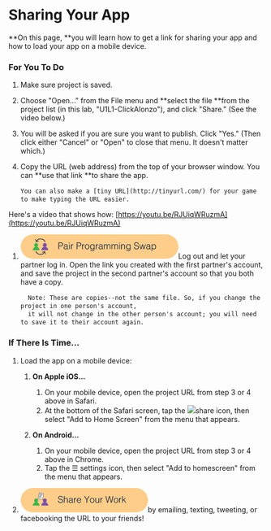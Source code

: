 # Sharing Your App

**On this page, **you will learn how to get a link for sharing your app and how to load your app on a mobile device.

### For You To Do

1. Make sure project is saved.
2. Choose "Open..." from the File menu and **select the file **from the project list \(in this lab, "U1L1-ClickAlonzo"\), and click "Share." \(See the video below.\)

3. You will be asked if you are sure you want to publish. Click "Yes." \(Then click either "Cancel" or "Open" to close that menu. It doesn't matter which.\)

4. Copy the URL \(web address\) from the top of your browser window. You can **use that link **to share the app.

   ```
   You can also make a [tiny URL](http://tinyurl.com/) for your game to make typing the URL easier.
   ```

Here's a video that shows how: [https://youtu.be/RJUiqWRuzmA](https://youtu.be/RJUiqWRuzmA)

1. ![](/assets/pair_programming.png)Log out and let your partner log in. Open the link you created with the first partner's account, and save the project in the second partner's account so that you both have a copy.

   ```
     Note: These are copies--not the same file. So, if you change the project in one person's account, 
     it will not change in the other person's account; you will need to save it to their account again.
   ```

### If There Is Time...

1. Load  the app on a mobile device:
   1. **On Apple iOS...**

      1. On your mobile device, open the project URL from step 3 or 4 above in Safari.
      2. At the bottom of the Safari screen, tap the ![](https://i.stack.imgur.com/JCZNV.png)share icon, then select "Add to Home Screen" from the menu that appears.

   2. **On Android...**

      1. On your mobile device, open the project URL from step 3 or 4 above in Chrome.
      2. Tap the ☰ settings icon, then select "Add to homescreen" from the menu that appears.

1. ![](/assets/sharework.png)by emailing, texting, tweeting, or facebooking the URL to your friends!



